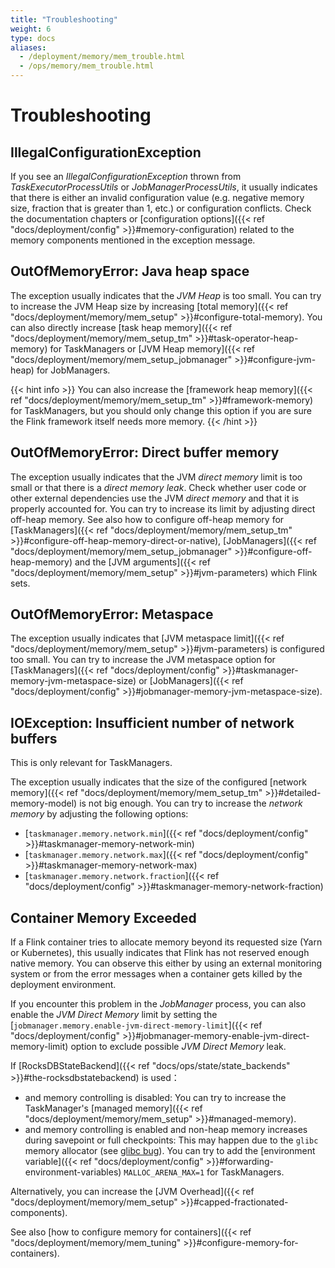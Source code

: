 ```yaml
---
title: "Troubleshooting"
weight: 6
type: docs
aliases:
  - /deployment/memory/mem_trouble.html
  - /ops/memory/mem_trouble.html
---
```

<!--
Licensed to the Apache Software Foundation (ASF) under one
or more contributor license agreements.  See the NOTICE file
distributed with this work for additional information
regarding copyright ownership.  The ASF licenses this file
to you under the Apache License, Version 2.0 (the
"License"); you may not use this file except in compliance
with the License.  You may obtain a copy of the License at

  http://www.apache.org/licenses/LICENSE-2.0

Unless required by applicable law or agreed to in writing,
software distributed under the License is distributed on an
"AS IS" BASIS, WITHOUT WARRANTIES OR CONDITIONS OF ANY
KIND, either express or implied.  See the License for the
specific language governing permissions and limitations
under the License.
-->

# Troubleshooting

## IllegalConfigurationException

If you see an *IllegalConfigurationException* thrown from *TaskExecutorProcessUtils* or *JobManagerProcessUtils*, it
usually indicates that there is either an invalid configuration value (e.g. negative memory size, fraction that is
greater than 1, etc.) or configuration conflicts. Check the documentation chapters or
[configuration options]({{< ref "docs/deployment/config" >}}#memory-configuration) related to the memory components mentioned in the exception message.

## OutOfMemoryError: Java heap space

The exception usually indicates that the *JVM Heap* is too small. You can try to increase the JVM Heap size
by increasing [total memory]({{< ref "docs/deployment/memory/mem_setup" >}}#configure-total-memory). You can also directly increase
[task heap memory]({{< ref "docs/deployment/memory/mem_setup_tm" >}}#task-operator-heap-memory) for TaskManagers or
[JVM Heap memory]({{< ref "docs/deployment/memory/mem_setup_jobmanager" >}}#configure-jvm-heap) for JobManagers.

{{< hint info >}}
You can also increase the [framework heap memory]({{< ref "docs/deployment/memory/mem_setup_tm" >}}#framework-memory)
for TaskManagers, but you should only change this option if you are sure the Flink framework itself needs more memory.
{{< /hint >}}

## OutOfMemoryError: Direct buffer memory

The exception usually indicates that the JVM *direct memory* limit is too small or that there is a *direct memory leak*.
Check whether user code or other external dependencies use the JVM *direct memory* and that it is properly accounted for.
You can try to increase its limit by adjusting direct off-heap memory.
See also how to configure off-heap memory for [TaskManagers]({{< ref "docs/deployment/memory/mem_setup_tm" >}}#configure-off-heap-memory-direct-or-native),
[JobManagers]({{< ref "docs/deployment/memory/mem_setup_jobmanager" >}}#configure-off-heap-memory) and the [JVM arguments]({{< ref "docs/deployment/memory/mem_setup" >}}#jvm-parameters) which Flink sets.

## OutOfMemoryError: Metaspace

The exception usually indicates that [JVM metaspace limit]({{< ref "docs/deployment/memory/mem_setup" >}}#jvm-parameters) is configured too small.
You can try to increase the JVM metaspace option for [TaskManagers]({{< ref "docs/deployment/config" >}}#taskmanager-memory-jvm-metaspace-size)
or [JobManagers]({{< ref "docs/deployment/config" >}}#jobmanager-memory-jvm-metaspace-size).

## IOException: Insufficient number of network buffers

This is only relevant for TaskManagers.

The exception usually indicates that the size of the configured [network memory]({{< ref "docs/deployment/memory/mem_setup_tm" >}}#detailed-memory-model)
is not big enough. You can try to increase the *network memory* by adjusting the following options:
* [`taskmanager.memory.network.min`]({{< ref "docs/deployment/config" >}}#taskmanager-memory-network-min)
* [`taskmanager.memory.network.max`]({{< ref "docs/deployment/config" >}}#taskmanager-memory-network-max)
* [`taskmanager.memory.network.fraction`]({{< ref "docs/deployment/config" >}}#taskmanager-memory-network-fraction)

## Container Memory Exceeded

If a Flink container tries to allocate memory beyond its requested size (Yarn or Kubernetes),
this usually indicates that Flink has not reserved enough native memory. You can observe this either by using an external
monitoring system or from the error messages when a container gets killed by the deployment environment.

If you encounter this problem in the *JobManager* process, you can also enable the *JVM Direct Memory* limit by setting the
[`jobmanager.memory.enable-jvm-direct-memory-limit`]({{< ref "docs/deployment/config" >}}#jobmanager-memory-enable-jvm-direct-memory-limit) option
to exclude possible *JVM Direct Memory* leak.

If [RocksDBStateBackend]({{< ref "docs/ops/state/state_backends" >}}#the-rocksdbstatebackend) is used：
* and memory controlling is disabled: You can try to increase the TaskManager's [managed memory]({{< ref "docs/deployment/memory/mem_setup" >}}#managed-memory).
* and memory controlling is enabled and non-heap memory increases during savepoint or full checkpoints: This may happen due to the `glibc` memory allocator (see [glibc bug](https://sourceware.org/bugzilla/show_bug.cgi?id=15321)).
You can try to add the [environment variable]({{< ref "docs/deployment/config" >}}#forwarding-environment-variables) `MALLOC_ARENA_MAX=1` for TaskManagers.

Alternatively, you can increase the [JVM Overhead]({{< ref "docs/deployment/memory/mem_setup" >}}#capped-fractionated-components).

See also [how to configure memory for containers]({{< ref "docs/deployment/memory/mem_tuning" >}}#configure-memory-for-containers).
